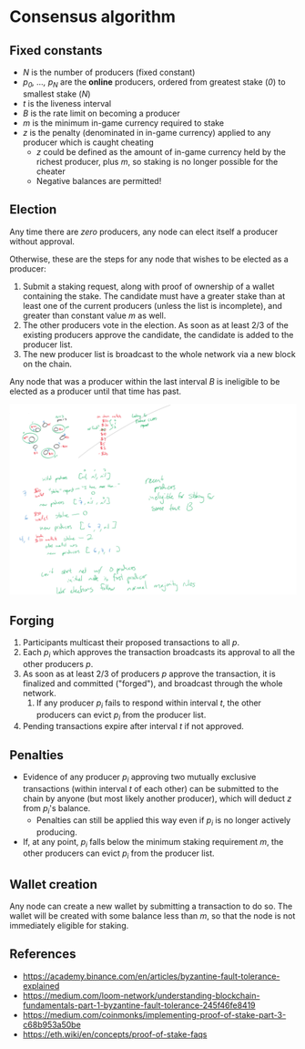 # Consensus algorithm

## Fixed constants

* _N_ is the number of producers (fixed constant)
* _p<sub>0</sub>, ..., p<sub>N</sub>_ are the **online** producers, ordered from greatest stake (_0_) to smallest stake (_N_)
* _t_ is the liveness interval
* _B_ is the rate limit on becoming a producer
* _m_ is the minimum in-game currency required to stake
* _z_ is the penalty (denominated in in-game currency) applied to any producer which is caught cheating
	* _z_ could be defined as the amount of in-game currency held by the richest producer, plus _m_, so staking is no longer possible for the cheater
	* Negative balances are permitted!

## Election

Any time there are _zero_ producers, any node can elect itself a producer without approval.

Otherwise, these are the steps for any node that wishes to be elected as a producer:
1. Submit a staking request, along with proof of ownership of a wallet containing the stake. The candidate must have a greater stake than at least one of the current producers (unless the list is incomplete), and greater than constant value _m_ as well.
1. The other producers vote in the election. As soon as at least 2/3 of the existing producers approve the candidate, the candidate is added to the producer list.
1. The new producer list is broadcast to the whole network via a new block on the chain.

Any node that was a producer within the last interval _B_ is ineligible to be elected as a producer until that time has past.

![](election.svg)

## Forging

1. Participants multicast their proposed transactions to all _p_.
1. Each _p<sub>i</sub>_ which approves the transaction broadcasts its approval to all the other producers _p_.
1. As soon as at least 2/3 of producers _p_ approve the transaction, it is finalized and committed ("forged"), and broadcast through the whole network.
	1. If any producer _p<sub>i</sub>_ fails to respond within interval _t_, the other producers can evict _p<sub>i</sub>_ from the producer list.
1. Pending transactions expire after interval _t_ if not approved.

## Penalties

* Evidence of any producer _p<sub>i</sub>_ approving two mutually exclusive transactions (within interval _t_ of each other) can be submitted to the chain by anyone (but most likely another producer), which will deduct _z_ from _p<sub>i</sub>_'s balance.
	* Penalties can still be applied this way even if _p<sub>i</sub>_ is no longer actively producing.
* If, at any point, _p<sub>i</sub>_ falls below the minimum staking requirement _m_, the other producers can evict _p<sub>i</sub>_ from the producer list.

## Wallet creation

Any node can create a new wallet by submitting a transaction to do so. The wallet will be created with some balance less than _m_, so that the node is not immediately eligible for staking.

## References

* https://academy.binance.com/en/articles/byzantine-fault-tolerance-explained
* https://medium.com/loom-network/understanding-blockchain-fundamentals-part-1-byzantine-fault-tolerance-245f46fe8419
* https://medium.com/coinmonks/implementing-proof-of-stake-part-3-c68b953a50be
* https://eth.wiki/en/concepts/proof-of-stake-faqs